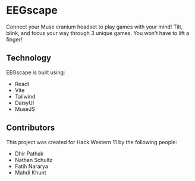 # EEGscape
Connect your Muse cranium headset to play games with your mind! 
Tilt, blink, and focus your way through 3 unique games. You won't have to lift a finger!

## Technology
EEGscape is built using:
- React
- Vite
- Tailwind
- DaisyUI
- MuseJS

## Contributors
This project was created for Hack Western 11 by the following people:
- Dhir Pathak
- Nathan Schultz
- Fatih Nararya
- Mahdi Khunt